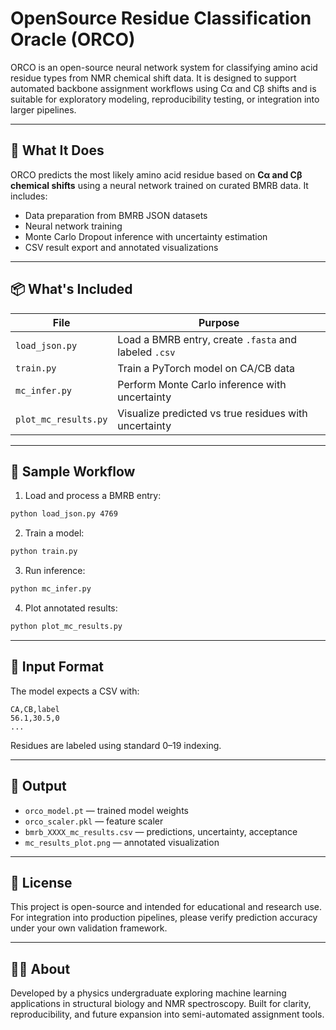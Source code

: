 # OpenSource Residue Classification Oracle (ORCO)

ORCO is an open-source neural network system for classifying amino acid residue types from NMR chemical shift data. It is designed to support automated backbone assignment workflows using Cα and Cβ shifts and is suitable for exploratory modeling, reproducibility testing, or integration into larger pipelines.

---

## 🚀 What It Does

ORCO predicts the most likely amino acid residue based on **Cα and Cβ chemical shifts** using a neural network trained on curated BMRB data. It includes:

- Data preparation from BMRB JSON datasets
- Neural network training
- Monte Carlo Dropout inference with uncertainty estimation
- CSV result export and annotated visualizations

---

## 📦 What's Included

| File                     | Purpose                                                   |
|--------------------------|-----------------------------------------------------------|
| `load_json.py`           | Load a BMRB entry, create `.fasta` and labeled `.csv`     |
| `train.py`               | Train a PyTorch model on CA/CB data                       |
| `mc_infer.py`            | Perform Monte Carlo inference with uncertainty            |
| `plot_mc_results.py`     | Visualize predicted vs true residues with uncertainty     |

---

## 🧪 Sample Workflow

1. Load and process a BMRB entry:
```bash
python load_json.py 4769
```

2. Train a model:
```bash
python train.py
```

3. Run inference:
```bash
python mc_infer.py
```

4. Plot annotated results:
```bash
python plot_mc_results.py
```

---

## 📂 Input Format

The model expects a CSV with:
```
CA,CB,label
56.1,30.5,0
...
```
Residues are labeled using standard 0–19 indexing.

---

## 🎯 Output

- `orco_model.pt` — trained model weights
- `orco_scaler.pkl` — feature scaler
- `bmrb_XXXX_mc_results.csv` — predictions, uncertainty, acceptance
- `mc_results_plot.png` — annotated visualization

---

## 🤝 License

This project is open-source and intended for educational and research use. For integration into production pipelines, please verify prediction accuracy under your own validation framework.

---

## 👨‍🔬 About

Developed by a physics undergraduate exploring machine learning applications in structural biology and NMR spectroscopy. Built for clarity, reproducibility, and future expansion into semi-automated assignment tools.